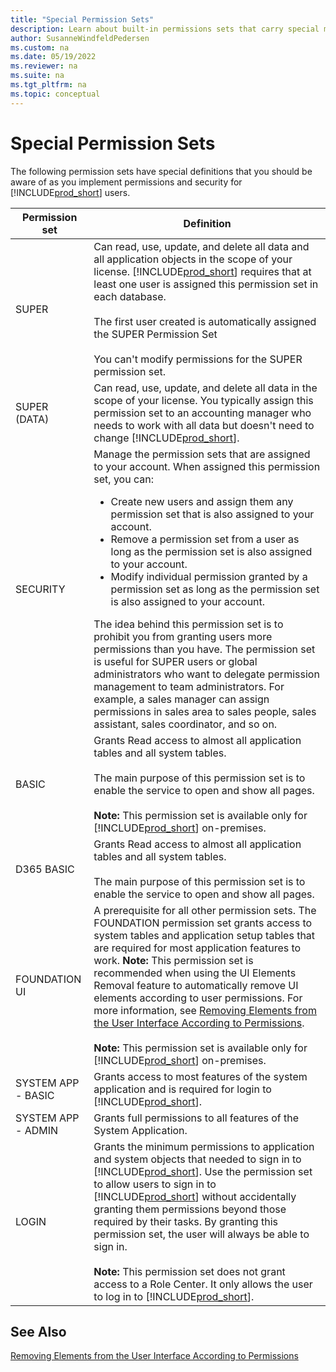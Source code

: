 ```yaml
---
title: "Special Permission Sets"
description: Learn about built-in permissions sets that carry special meaning in Business Central.
author: SusanneWindfeldPedersen
ms.custom: na
ms.date: 05/19/2022
ms.reviewer: na
ms.suite: na
ms.tgt_pltfrm: na
ms.topic: conceptual
---
```


# Special Permission Sets

The following permission sets have special definitions that you should be aware of as you implement permissions and security for [!INCLUDE[prod_short](../includes/prod_short.md)] users.  

|Permission set|Definition|
|--------------|----------------|
|SUPER|Can read, use, update, and delete all data and all application objects in the scope of your license. [!INCLUDE[prod_short](../includes/prod_short.md)] requires that at least one user is assigned this permission set in each database.<br /><br /> The first user created is automatically assigned the SUPER Permission Set<br /><br /> You can't modify permissions for the SUPER permission set.|
|SUPER \(DATA\)|Can read, use, update, and delete all data in the scope of your license. You typically assign this permission set to an accounting manager who needs to work with all data but doesn't need to change [!INCLUDE[prod_short](../includes/prod_short.md)].|
|SECURITY|Manage the permission sets that are assigned to your account. When assigned this permission set, you can: <ul><li> Create new users and assign them any permission set that is also assigned to your account.</li><li>Remove a permission set from a user as long as the permission set is also assigned to your account. </li><li>Modify individual permission granted by a permission set as long as the permission set is also assigned to your account.</li></ul>The idea behind this permission set is to prohibit you from granting users more permissions than you have. The permission set is useful for SUPER users or global administrators who want to delegate permission management to team administrators. For example, a sales manager can assign permissions in sales area to sales people, sales assistant, sales coordinator, and so on.|
|BASIC|Grants Read access to almost all application tables and all system tables.<br /><br /> The main purpose of this permission set is to enable the service to open and show all pages.<!-- <br /><br /> When you create a new database, you must import the BASIC permission set from an XML file. --> <br /><br />**Note:** This permission set is available only for [!INCLUDE[prod_short](../includes/prod_short.md)] on-premises.|
|D365 BASIC|Grants Read access to almost all application tables and all system tables.<br /><br /> The main purpose of this permission set is to enable the service to open and show all pages.|
|FOUNDATION UI|A prerequisite for all other permission sets. The FOUNDATION permission set grants access to system tables and application setup tables that are required for most application features to work. **Note:** This permission set is recommended when using the UI Elements Removal feature to automatically remove UI elements according to user permissions. For more information, see [Removing Elements from the User Interface According to Permissions](hide-ui-elements.md). <br /><br />**Note:** This permission set is available only for [!INCLUDE[prod_short](../includes/prod_short.md)] on-premises.|
|SYSTEM APP - BASIC| Grants access to most features of the system application and is required for login to [!INCLUDE[prod_short](../includes/prod_short.md)].|
|SYSTEM APP - ADMIN| Grants full permissions to all features of the System Application.|
|LOGIN|Grants the minimum permissions to application and system objects that needed to sign in to [!INCLUDE[prod_short](../includes/prod_short.md)]. Use the permission set to allow users to sign in to [!INCLUDE[prod_short](../includes/prod_short.md)] without accidentally granting them permissions beyond those required by their tasks. By granting this permission set, the user will always be able to sign in. <br /><br />**Note:** This permission set does not grant access to a Role Center. It only allows the user to log in to [!INCLUDE[prod_short](../includes/prod_short.md)].|

## See Also  
[Removing Elements from the User Interface According to Permissions](hide-ui-elements.md)  
<!--[Assign Permissions to Users and Groups](/business-central/ui-define-granular-permissions)
broken link removed in SEO audit cleanup-->
<!--
[Security Overview](Security-Overview.md)   
[Removing Elements from the User Interface According to Permissions](Removing-Elements-from-the-User-Interface-According-to-Permissions.md)   
[About Permissions](About-Permissions.md)   
[First User Is Automatically Assigned the SUPER Permission Set](First-User-Is-Automatically-Assigned-the-SUPER-Permission-Set.md)   
[How to: Remove UI Elements Using the AccessByPermission Property](How-to--Remove-UI-Elements-Using-the-AccessByPermission-Property.md)   
 [Profiles and Role Centers](Profiles-and-Role-Centers.md)   
 [How to: Specify When UI Elements Are Removed](How-to--Specify-When-UI-Elements-Are-Removed.md)   
 [Removing Elements from the User Interface According to Permissions](Removing-Elements-from-the-User-Interface-According-to-Permissions.md)   
 [How to: Try Out the UI Elements Removal Feature Based on Demonstration Permission Sets](How-to--Try-Out-the-UI-Elements-Removal-Feature-Based-on-Demonstration-Permission-Sets.md)  
[Administration Outside of the Clients](Administration-Outside-of-the-Clients.md) -->
